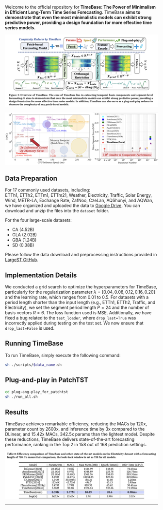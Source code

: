 Welcome to the official repository for **TimeBase: The Power of Minimalism in Efficient Long-Term Time Series Forecasting**.  TimeBase **aims to demonstrate that even the most minimalistic models can exhibit strong predictive power, providing a design foundation for more effective time series models.**

![img](README.assets/812d60f4fe8bab0fd1d4e254876c113f_720.png)

![img](README.assets/09985eff171e9f16a8baa4d37a6c32e0_720.png)


## Data Preparation

For 17 commonly used datasets, including:  
ETTh1, ETTh2, ETTm1, ETTm21, Weather, Electricity, Traffic, Solar Energy, Wind, METR-LA, Exchange Rate, ZafNoo, CzeLan, AQShunyi, and AQWan, we have organized and uploaded the data to [Google Drive](https://drive.google.com/file/d/1ypgCc6iQ2Z8IB_9CY3If_KMRNQKBsI3J/view?usp=sharing). You can download and unzip the files into the `dataset` folder.

For the four large-scale datasets:  
- CA (4.52B)
- GLA (2.02B)
- GBA (1.24B)
- SD (0.38B)  

Please follow the data download and preprocessing instructions provided in [LargeST GitHub](https://github.com/liuxu77/LargeST).

## Implementation Details

We conducted a grid search to optimize the hyperparameters for TimeBase, particularly for the regularization parameter $\lambda = [0.04, 0.08, 0.12, 0.16, 0.20]$ and the learning rate, which ranges from 0.01 to 0.5. For datasets with a period length shorter than the input length (e.g., ETTh1, ETTh2, Traffic, and Electricity), we set the segment period length $P = 24$ and the number of basis vectors $R = 6$. The loss function used is MSE.  Additionally, we have fixed a bug related to the `test_loader`, where `drop_last=True` was incorrectly applied during testing on the test set. We now ensure that `drop_last=False` is used.


## Running TimeBase

To run TimeBase, simply execute the following command:

```bash
sh ./scripts/$data_name.sh
```
##  Plug-and-play in PatchTST

```bash
cd plug-ang-play_for_patchtst
sh ./run_all.sh
```
## Results

TimeBase achieves remarkable efficiency, reducing the MACs by 120x, parameter count by 2600x, and inference time by 3x compared to the DLinear, and 15.42x MACs, 342.5x params than the lightest model. Despite these reductions, TimeBase delivers state-of-the-art forecasting performance, ranking in the Top 2 in 158 out of 168 prediction settings.

![img](README.assets/0efe8314bce0f5767c2f12a8117a441c_720.png)

---

